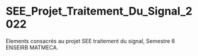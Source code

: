 # SEE_Projet_Traitement_Du_Signal_2022

Elements consacrés au projet SEE traitement du signal, Semestre 6 ENSEIRB MATMECA.
